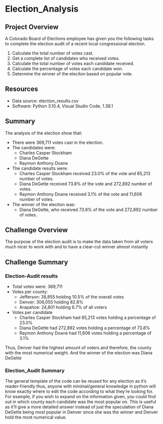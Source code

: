 # Election_Analysis

## Project Overview
A Colorado Board of Elections employee has given you the following tasks to complete the election audit of a recent local congressional election.

1. Calculate the total number of votes cast.
2. Get a complete list of candidates who received votes.
3. Calculate the total number of votes each candidate received. 
4. Calculate the percentage of votes each candidate won.
5. Determine the winner of the eleciton based on popular vote.

## Resources 
- Data source: election_results.csv
- Software: Python 3.10.4, Visual Studio Code, 1.38.1

## Summary
The analysis of the election show that:
- There were 369,711 votes cast in the election.
- The candidates were:
    - Charles Casper Stockham
    - Diana DeGette
    - Raymon Anthony Doane
- The candidate results were:
    - Charles Casper Stockham received 23.0% of the vote and 85,213 number of votes.
    - Diana DeGette received 73.8% of the vote and 272,892 number of votes.
    - Raymon Anthony Doane received 3.1% of the vote and 11,606 number of votes.
- The winner of the election was:
    - Diana DeGette, who received 73.8% of the vote and 272,892 number of votes.

## Challenge Overview
The purpose of the election audit is to make the data taken from all voters much nicer to work with and to have a clear-cut winner almost instantly

## Challenge Summary
### Election-Audit results
-	Total votes were: 369,711
-	Votes per county:
	- Jefferson: 38,855 holding 10.5% of the overall votes
	- Denver: 306,055 holding 82.8%
	- Arapahoe: 24,801 holding 6.7% of all voters
-	Votes per candidate
	- Charles Casper Stockham had 85,213 votes holding a percentage of 23.0%
	- Diana DeGette had 272,892 votes holding a percentage of 73.8%
	- Raymon Anthony Doane had 11,606 votes holding a percentage of 3.1%

Thus, Denver had the highest amount of voters and therefore, the county with the most numerical weight. And the winner of the election was Diana DeGette 

### Election_Audit Summary
The general template of the code can be reused for any election as it’s reader-friendly thus, anyone with minimal/general knowledge in python will know exactly where to edit the code according to what they’re looking for. For example, if you wish to expand on the information given, you could find out in which county each candidate was the most popular on. This is useful as it’ll give a more detailed answer instead of just the speculation of Diana DeGette being most popular in Denver since she was the winner and Denver hold the most numerical value.     

